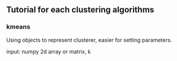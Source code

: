 ## Tutorial for each clustering algorithms

### kmeans

Using objects to represent clusterer, easier for setting parameters.
 
input: numpy 2d array or matrix, k

